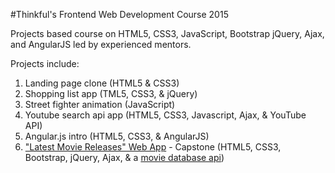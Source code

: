 #Thinkful's Frontend Web Development Course 2015

Projects based course on HTML5, CSS3, JavaScript, Bootstrap jQuery, Ajax, and AngularJS led by experienced mentors.

Projects include:

1) Landing page clone (HTML5 & CSS3)<br>
2) Shopping list app (TML5, CSS3, & jQuery)<br>
3) Street fighter animation (JavaScript)<br>
4) Youtube search api app (HTML5, CSS3, Javascript, Ajax, & YouTube API)<br>
5) Angular.js intro (HTML5, CSS3, & AngularJS)<br>
6) ["Latest Movie Releases" Web App](wilbert-abreu.github.io/movie-page/) - Capstone (HTML5, CSS3, Bootstrap, jQuery, Ajax, & a [movie database api](http://docs.themoviedb.apiary.io/))
